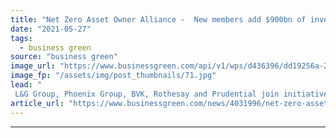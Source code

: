 ```yaml
---
title: "Net Zero Asset Owner Alliance -  New members add $900bn of investments to UN-backed drive"
date: "2021-05-27"
tags: 
  - business green
source: "business green"
image_url: "https://www.businessgreen.com/api/v1/wps/d436396/dd19256a-2b38-4489-a60d-f7ca03d74236/3/iw-climate-change-solar-power-033-185x114.jpg"
image_fp: "/assets/img/post_thumbnails/71.jpg"
lead: "
 L&G Group, Phoenix Group, BVK, Rothesay and Prudential join initiative, bringing total combined assets managed by members to $6.6tr ..."
article_url: "https://www.businessgreen.com/news/4031996/net-zero-asset-owner-alliance-members-add-usd900bn-investments-backed-drive"
---
```


---
